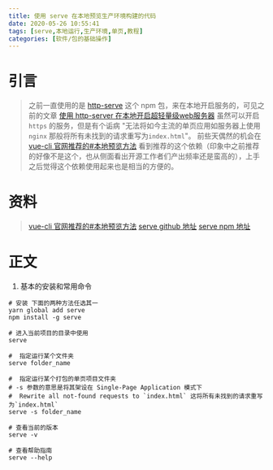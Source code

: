 ```yaml
---
title: 使用 serve 在本地预览生产环境构建的代码
date: 2020-05-26 10:55:41
tags: [serve,本地运行,生产环境,单页,教程]
categories: [软件/包的基础操作]
---
```


# 引言

>之前一直使用的是 [http-serve](https://www.npmjs.com/package/http-server) 这个 npm 包，来在本地开启服务的，可见之前的文章 [使用 http-server 在本地开启超轻量级web服务器](https://www.jianshu.com/p/497e68db20c1) 虽然可以开启 `https` 的服务，但是有个诟病 "无法将如今主流的单页应用如服务器上使用 `nginx` 那般将所有未找到的请求重写为`index.html`"。
前些天偶然的机会在 [vue-cli 官网推荐的#本地预览方法](https://cli.vuejs.org/zh/guide/deployment.html#%E6%9C%AC%E5%9C%B0%E9%A2%84%E8%A7%88) 看到推荐的这个依赖（印象中之前推荐的好像不是这个，也从侧面看出开源工作者们产出频率还是蛮高的），上手之后觉得这个依赖使用起来也是相当的方便的。

<!-- more -->

# 资料

>[vue-cli 官网推荐的#本地预览方法](https://cli.vuejs.org/zh/guide/deployment.html#%E6%9C%AC%E5%9C%B0%E9%A2%84%E8%A7%88)
[serve github 地址](https://github.com/zeit/serve)
[serve npm 地址](https://www.npmjs.com/package/serve])

# 正文

1.  基本的安装和常用命令
```
# 安装 下面的两种方法任选其一
yarn global add serve
npm install -g serve

# 进入当前项目的目录中使用
serve

#  指定运行某个文件夹
serve folder_name

#  指定运行某个打包的单页项目文件夹
# -s 参数的意思是将其架设在 Single-Page Application 模式下
#  Rewrite all not-found requests to `index.html` 这将所有未找到的请求重写为`index.html`
serve -s folder_name

# 查看当前的版本
serve -v

# 查看帮助指南
serve --help
```
